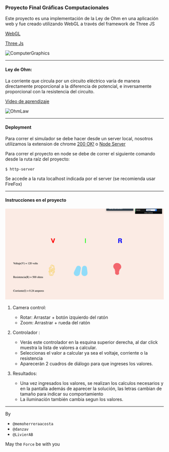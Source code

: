 ### Proyecto Final Gráficas Computacionales
Este proyecto es una implementación de la Ley de Ohm en una aplicación web y fue creado utilizando WebGL a través del framework de Three JS

[WebGL](https://get.webgl.org)

[Three Js](https://threejs.org)


![ComputerGraphics](https://www.insightsoftechnology.com/wp-content/uploads/2019/10/3D-Computer-Graphics-Used-in-Animation.png)


---
#### Ley de Ohm:
La corriente que circula por un circuito eléctrico varía de manera directamente proporcional a la diferencia de potencial, e inversamente proporcional con la resistencia del circuito.
 
 [Video de aprendizaje](https://www.youtube.com/watch?v=m7HY1Or01S0)

![OhmLaw](https://cdn.todamateria.com/imagenes/ley-de-ohm1-0-cke-edited-1.jpg)


---
#### Deployment

Para correr el simulador se debe hacer desde un server local, nosotros utilizamos la extension de chrome [200 OK!](https://chrome.google.com/webstore/detail/web-server-for-chrome/ofhbbkphhbklhfoeikjpcbhemlocgigb) o [Node Server](https://www.npmjs.com/package/http-server)

Para correr el proyecto en node se debe de correr el siguiente comando desde la ruta raíz del proyecto:

`$ http-server`


Se accede a la ruta localhost indicada por el server (se recomienda usar FireFox)

---
#### Instrucciones en el proyecto

![Proyecto](./imagen.png)

1) Camera control:

    * Rotar: Arrastar + botón izquierdo del ratón 
    * Zoom: Arrastrar + rueda del ratón
    
2) Controlador :
    * Verás este controlador en la esquina superior derecha, al dar click muestra la lista de valores a calcular.
    * Seleccionas el valor a calcular ya sea el voltaje, corriente o la resistencia
    * Aparecerán 2 cuadros de diálogo para que ingreses los valores.
    
3) Resultados:

   * Una vez ingresados los valores, se realizan los calculos necesarios y en la pantalla además de aparecer la solución, las letras cambian de tamaño para indicar su comportamiento
   * La iluminación también cambia segun los valores.



----
By

- `@memoherreraacosta`
- `@danzav`
- `@LivierAB`

May the `Force` be with you
